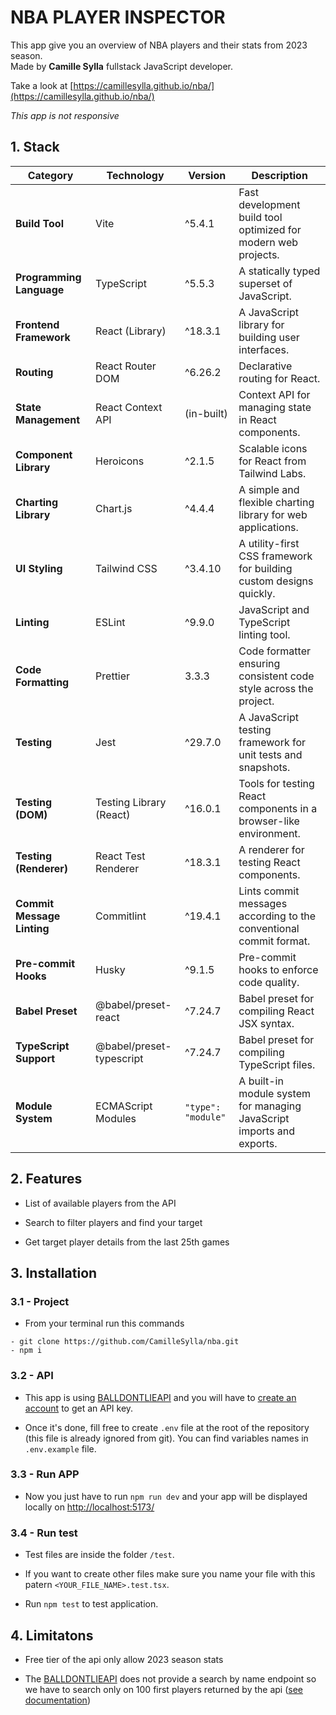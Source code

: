 # NBA PLAYER INSPECTOR

This app give you an overview of NBA players and their stats from 2023 season.\
Made by **Camille Sylla** fullstack JavaScript developer.

Take a look at [https://camillesylla.github.io/nba/](https://camillesylla.github.io/nba/)

_This app is not responsive_

## 1. Stack

| **Category**               | **Technology**           | **Version**        | **Description**                                                       |
| -------------------------- | ------------------------ | ------------------ | --------------------------------------------------------------------- |
| **Build Tool**             | Vite                     | ^5.4.1             | Fast development build tool optimized for modern web projects.        |
| **Programming Language**   | TypeScript               | ^5.5.3             | A statically typed superset of JavaScript.                            |
| **Frontend Framework**     | React (Library)          | ^18.3.1            | A JavaScript library for building user interfaces.                    |
| **Routing**                | React Router DOM         | ^6.26.2            | Declarative routing for React.                                        |
| **State Management**       | React Context API        | (in-built)         | Context API for managing state in React components.                   |
| **Component Library**      | Heroicons                | ^2.1.5             | Scalable icons for React from Tailwind Labs.                          |
| **Charting Library**       | Chart.js                 | ^4.4.4             | A simple and flexible charting library for web applications.          |
| **UI Styling**             | Tailwind CSS             | ^3.4.10            | A utility-first CSS framework for building custom designs quickly.    |
| **Linting**                | ESLint                   | ^9.9.0             | JavaScript and TypeScript linting tool.                               |
| **Code Formatting**        | Prettier                 | 3.3.3              | Code formatter ensuring consistent code style across the project.     |
| **Testing**                | Jest                     | ^29.7.0            | A JavaScript testing framework for unit tests and snapshots.          |
| **Testing (DOM)**          | Testing Library (React)  | ^16.0.1            | Tools for testing React components in a browser-like environment.     |
| **Testing (Renderer)**     | React Test Renderer      | ^18.3.1            | A renderer for testing React components.                              |
| **Commit Message Linting** | Commitlint               | ^19.4.1            | Lints commit messages according to the conventional commit format.    |
| **Pre-commit Hooks**       | Husky                    | ^9.1.5             | Pre-commit hooks to enforce code quality.                             |
| **Babel Preset**           | @babel/preset-react      | ^7.24.7            | Babel preset for compiling React JSX syntax.                          |
| **TypeScript Support**     | @babel/preset-typescript | ^7.24.7            | Babel preset for compiling TypeScript files.                          |
| **Module System**          | ECMAScript Modules       | `"type": "module"` | A built-in module system for managing JavaScript imports and exports. |

## 2. Features

- List of available players from the API

- Search to filter players and find your target

- Get target player details from the last 25th games

## 3. Installation

### 3.1 - Project

- From your terminal run this commands

```
- git clone https://github.com/CamilleSylla/nba.git
- npm i
```

### 3.2 - API

- This app is using [BALLDONTLIEAPI](https://app.balldontlie.io/) and you will have to [create an account](https://app.balldontlie.io/signup) to get an API key.

- Once it's done, fill free to create `.env` file at the root of the repository (this file is already ignored from git). You can find variables names in `.env.example` file.

### 3.3 - Run APP

- Now you just have to run `npm run dev` and your app will be displayed locally on [http://localhost:5173/](https://docs.balldontlie.io/#introduction)

### 3.4 - Run test

- Test files are inside the folder `/test`.

- If you want to create other files make sure you name your file with this patern `<YOUR_FILE_NAME>.test.tsx`.

- Run `npm test` to test application.

## 4. Limitatons

- Free tier of the api only allow 2023 season stats

- The [BALLDONTLIEAPI](https://docs.balldontlie.io/#introduction) does not provide a search by name endpoint so we have to search only on 100 first players returned by the api ([see documentation](https://docs.balldontlie.io/#players))

